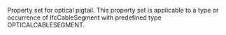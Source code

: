 Property set for optical pigtail. This property set is applicable to a type or occurrence of IfcCableSegment with predefined type OPTICALCABLESEGMENT.